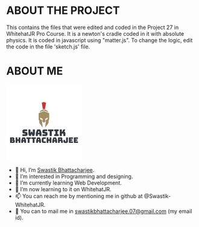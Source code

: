 # ABOUT THE PROJECT
This contains the files that were edited and coded in the Project 27 in WhitehatJR Pro Course. It is a newton's cradle coded in it with absolute physics. It is coded in javascript using "matter.js". To change the logic, edit the code in the file 'sketch.js' file.

# ABOUT ME

![My Image](https://github.com/Swastik-WhitehatJR/Class-23/blob/main/swastik.png)

- 👋 Hi, I’m [Swastik Bhattacharjee](https://github.com/Swastik-WhitehatJR).
- 👀 I’m interested in Programming and designing.
- 🌱 I’m currently learning Web Development.
- 💞️ I’m now learning to it on WhitehatJR.
- 📫 You can reach me by mentioning me in github at @Swastik-WhitehatJR.
- 💌 You can to mail me in swastikbhattacharjee.07@gmail.com (my email id).
